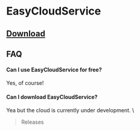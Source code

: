 # EasyCloudService

## [Download](https://github.com/EasyCloudService/cloud/releases)

## FAQ

#### Can I use EasyCloudService for free?
Yes, of course!
#### Can I download EasyCloudService?
Yea but the cloud is currently under development. \
> Releases
